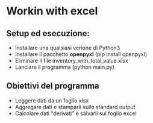 # Workin with excel


## Setup ed esecuzione:

- Installare una qualsiasi verione di Python3
- Installare il pacchetto **openpyxl** (pip install openpyxl)
- Eliminare il file inventory_with_total_value.xlsx
- Lanciare il programma (python main.py)


## Obiettivi del programma

- Leggere dati da un foglio xlsx
- Aggregare dati e stamparli sullo standard output
- Calcolare dati "derivati" e salvarli sul foglio excel
